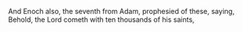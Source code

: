 And Enoch also, the seventh from Adam, prophesied of these, saying, Behold, the Lord cometh with ten thousands of his saints,
